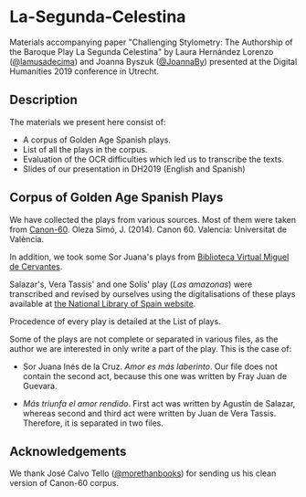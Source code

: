 # La-Segunda-Celestina
Materials accompanying paper "Challenging Stylometry: The Authorship of the Baroque Play La Segunda Celestina" by Laura Hernández Lorenzo ([@lamusadecima](www.github.com/lamusadecima)) and Joanna Byszuk ([@JoannaBy](www.github.com/JoannaBy)) presented at the Digital Humanities 2019 conference in Utrecht. 

## Description
The materials we present here consist of:
* A corpus of Golden Age Spanish plays.
* List of all the plays in the corpus.
* Evaluation of the OCR difficulties which led us to transcribe the texts.
* Slides of our presentation in DH2019 (English and Spanish)

## Corpus of Golden Age Spanish Plays
We have collected the plays from various sources. Most of them were taken from [Canon-60](https://tc12.uv.es/?page_id=3626). Oleza Simó, J. (2014). Canon 60. Valencia: Universitat de València. 

In addition, we took some Sor Juana's plays from [Biblioteca Virtual Miguel de Cervantes](www.cervantesvirtual.com). 

Salazar's, Vera Tassis' and one Solís' play (*Las amazonas*) were transcribed and revised by ourselves using the digitalisations of these plays available at [the National Library of Spain website](www.bne.es). 

Procedence of every play is detailed at the List of plays. 

Some of the plays are not complete or separated in various files, as the author we are interested in only write a part of the play. This is the case of:

- Sor Juana Inés de la Cruz. <i>Amor es más laberinto</i>. Our file does not contain the second act, because this one was written by Fray Juan de Guevara.

- <i>Más triunfa el amor rendido</i>. First act was written by Agustín de Salazar, whereas second and third act were written by Juan de Vera Tassis. Therefore, it is separated in two files.

## Acknowledgements

We thank José Calvo Tello ([@morethanbooks](www.github.com/morethanbooks)) for sending us his clean version of Canon-60 corpus.

